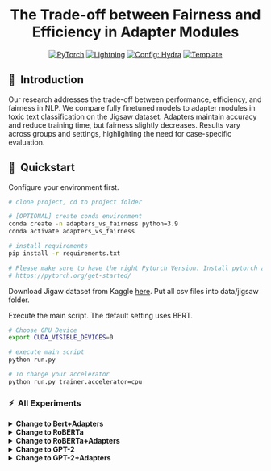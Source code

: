 <div align="center">

# The Trade-off between Fairness and Efficiency in Adapter Modules

<a href="https://pytorch.org/get-started/locally/"><img alt="PyTorch" src="https://img.shields.io/badge/PyTorch-ee4c2c?logo=pytorch&logoColor=white"></a>
<a href="https://pytorchlightning.ai/"><img alt="Lightning" src="https://img.shields.io/badge/-Lightning-792ee5?logo=pytorchlightning&logoColor=white"></a>
<a href="https://hydra.cc/"><img alt="Config: Hydra" src="https://img.shields.io/badge/Config-Hydra-89b8cd"></a>
<a href="https://github.com/ashleve/lightning-hydra-template"><img alt="Template" src="https://img.shields.io/badge/-Lightning--Hydra--Template-017F2F?style=flat&logo=github&labelColor=gray"></a><br>

</div>

## 📌&nbsp;&nbsp;Introduction
Our research addresses the trade-off between performance, efficiency, and fairness in NLP. We compare fully finetuned models to adapter modules in toxic text classification on the Jigsaw dataset. Adapters maintain accuracy and reduce training time, but fairness slightly decreases. Results vary across groups and settings, highlighting the need for case-specific evaluation.

## 🚀&nbsp;&nbsp;Quickstart

Configure your environment first.

```bash
# clone project, cd to project folder

# [OPTIONAL] create conda environment
conda create -n adapters_vs_fairness python=3.9
conda activate adapters_vs_fairness

# install requirements
pip install -r requirements.txt

# Please make sure to have the right Pytorch Version: Install pytorch according to instructions
# https://pytorch.org/get-started/
```

Download Jigaw dataset from Kaggle [here](https://www.kaggle.com/competitions/jigsaw-unintended-bias-in-toxicity-classification/data). Put all csv files into data/jigsaw folder.

Execute the main script. The default setting uses BERT.
```bash
# Choose GPU Device
export CUDA_VISIBLE_DEVICES=0

# execute main script
python run.py

# To change your accelerator
python run.py trainer.accelerator=cpu
```

### ⚡&nbsp;&nbsp;All Experiments

<details>
<summary><b>Change to Bert+Adapters</b></summary>


```bash
python run.py experiment=bert_adapters
```

  
  
</details>

<details>
<summary><b>Change to RoBERTa</b></summary>


```bash
python run.py experiment=roberta
```

</details>

<details>
<summary><b>Change to RoBERTa+Adapters</b></summary>


```bash
python run.py experiment=roberta_adapters
```

</details>

<details>
<summary><b>Change to GPT-2</b></summary>


```bash
python run.py experiment=gpt2
```

</details>

<details>
<summary><b>Change to GPT-2+Adapters</b></summary>


```bash
python run.py experiment=gpt2_adapters
```

</details>

<br>

<br>
